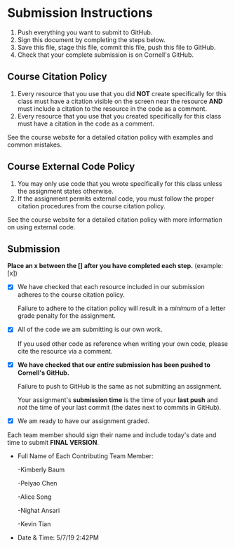 # Submission Instructions

1. Push everything you want to submit to GitHub.
2. Sign this document by completing the steps below.
3. Save this file, stage this file, commit this file, push this file to GitHub.
4. Check that your complete submission is on Cornell's GitHub.

## Course Citation Policy

1. Every resource that you use that you did **NOT** create specifically for this class must have a citation visible on the screen near the resource **AND** must include a citation to the resource in the code as a comment.
2. Every resource that you use that you created specifically for this class must have a citation in the code as a comment.

See the course website for a detailed citation policy with examples and common mistakes.

## Course External Code Policy

1. You may only use code that you wrote specifically for this class unless the assignment states otherwise.
2. If the assignment permits external code, you must follow the proper citation procedures from the course citation policy.

See the course website for a detailed citation policy with more information on using external code.

## Submission

**Place an x between the [] after you have completed each step.** (example: [x])

- [x] We have checked that each resource included in our submission adheres to the course citation policy.

  Failure to adhere to the citation policy will result in a _minimum_ of a letter grade penalty for the assignment.

- [x] All of the code we am submitting is our own work.

  If you used other code as reference when writing your own code, please cite the resource via a comment.

- [x] **We have checked that our _entire_ submission has been pushed to Cornell's GitHub.**

  Failure to push to GitHub is the same as not submitting an assignment.

  Your assignment's **submission time** is the time of your **last push** and _not_ the time of your last commit (the dates next to commits in GitHub).

- [x] We am ready to have our assignment graded.

Each team member should sign their name and include today's date and time to submit **FINAL VERSION**.

- Full Name of Each Contributing Team Member:

  -Kimberly Baum

  -Peiyao Chen

  -Alice Song

  -Nighat Ansari

  -Kevin Tian


- Date & Time: 5/7/19 2:42PM
